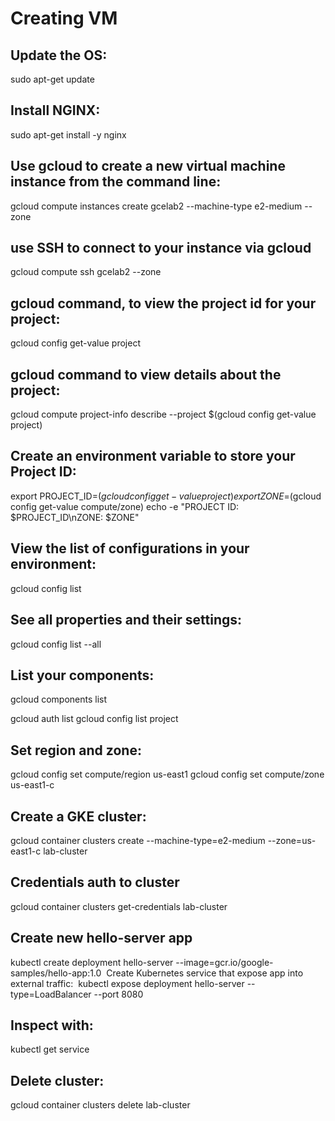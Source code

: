 # Creating VM

## Update the OS:
sudo apt-get update

## Install NGINX:
sudo apt-get install -y nginx

## Use gcloud to create a new virtual machine instance from the command line:
gcloud compute instances create gcelab2 --machine-type e2-medium --zone

## use SSH to connect to your instance via gcloud
gcloud compute ssh gcelab2 --zone

## gcloud command, to view the project id for your project:
gcloud config get-value project

## gcloud command to view details about the project:
gcloud compute project-info describe --project $(gcloud config get-value project)

## Create an environment variable to store your Project ID:
export PROJECT_ID=$(gcloud config get-value project)
export ZONE=$(gcloud config get-value compute/zone)
echo -e "PROJECT ID: $PROJECT_ID\nZONE: $ZONE"

## View the list of configurations in your environment:
gcloud config list

## See all properties and their settings:
gcloud config list --all

## List your components:
gcloud components list


gcloud auth list
gcloud config list project

## Set region and zone:
gcloud config set compute/region us-east1
gcloud config set compute/zone us-east1-c

## Create a GKE cluster:
gcloud container clusters create --machine-type=e2-medium --zone=us-east1-c lab-cluster

## Credentials auth to cluster
gcloud container clusters get-credentials lab-cluster

## Create new hello-server app
kubectl create deployment hello-server --image=gcr.io/google-samples/hello-app:1.0  Create Kubernetes service that expose app into external traffic:  kubectl expose deployment hello-server --type=LoadBalancer --port 8080

## Inspect with:
kubectl get service

## Delete cluster:
gcloud container clusters delete lab-cluster
